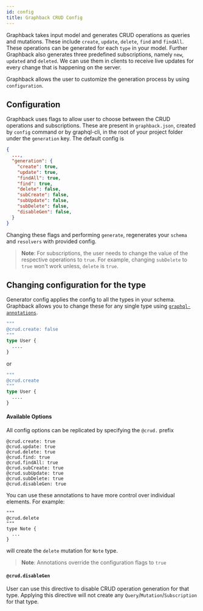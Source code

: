 ```yaml
---
id: config
title: Graphback CRUD Config
---
```


Graphback takes input model and generates CRUD operations as queries and mutations.
 These include `create`, `update`, `delete`, `find` and `findAll`. These operations can be generated for each `type` in your model.
 Further Graphback also generates three predefined subscriptions, namely `new`, `updated` and `deleted`.
We can use them in clients to receive live updates for every change that is happening on the server.

 Graphback allows the user to customize the generation process by using `configuration`.

## Configuration
Graphback uses flags to allow user to choose between the CRUD operations and subscriptions. These are present in `graphback.json`, created by `config` command or by graphql-cli,
in the root of your project folder under the `generation` key. The default config is
```json
{
  ...,
  "generation": {
    "create": true,
    "update": true,
    "findAll": true,
    "find": true,
    "delete": false,
    "subCreate": false,
    "subUpdate": false,
    "subDelete": false,
    "disableGen": false,
  }
}
```
Changing these flags and performing `generate`, regenerates your `schema` and `resolvers` with provided config.
> **Note**: For subscriptions, the user needs to change the value of the respective operations to `true`. For example, changing
`subDelete` to `true` won't work unless, `delete` is `true`.

## Changing configuration for the type

Generator config applies the config to all the types in your schema. 
Graphback allows you to change these for any single type using [`graphql-annotations`](https://github.com/Akryum/graphql-annotations).



```graphql
"""
@crud.create: false
"""
type User {
  ....
}
```
or
```graphql
"""
@crud.create
"""
type User {
  ....
}
```
 
#### Available Options
All config options can be replicated by specifying the `@crud.` prefix

```
@crud.create: true
@crud.update: true
@crud.delete: true
@crud.find: true
@crud.findAll: true
@crud.subCreate: true
@crud.subUpdate: true
@crud.subDelete: true
@crud.disableGen: true
```

You can use these annotations to have more control over individual elements. For example:
```
"""
@crud.delete
"""
type Note {
  ...
}
```
will create the `delete` mutation for `Note` type.

> **Note**: Annotations override the configuration flags to `true`

#### `@crud.disableGen`

User can use this directive to disable CRUD operation generation for that type. Applying this directive will not create any 
`Query`/`Mutation`/`Subscription` for that type.
